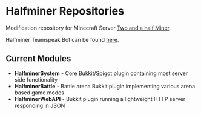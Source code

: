# Halfminer Repositories
Modification repository for Minecraft Server [Two and a half Miner](https://halfminer.de).

Halfminer Teamspeak Bot can be found [here](https://github.com/Kakifrucht/HalfminerBot).

## Current Modules
- **HalfminerSystem** - Core Bukkit/Spigot plugin containing most server side functionality
- **HalfminerBattle** - Battle arena Bukkit plugin implementing various arena based game modes
- **HalfminerWebAPI** - Bukkit plugin running a lightweight HTTP server responding in JSON
